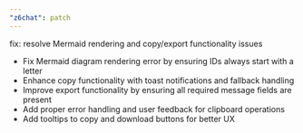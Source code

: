 ```yaml
---
"z6chat": patch
---
```


fix: resolve Mermaid rendering and copy/export functionality issues

- Fix Mermaid diagram rendering error by ensuring IDs always start with a letter
- Enhance copy functionality with toast notifications and fallback handling
- Improve export functionality by ensuring all required message fields are present
- Add proper error handling and user feedback for clipboard operations
- Add tooltips to copy and download buttons for better UX